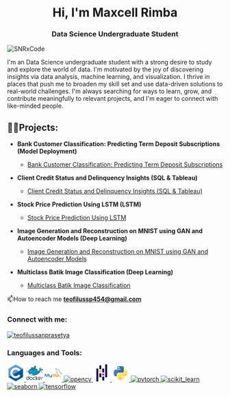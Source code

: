 <h1 align="center">Hi, I'm Maxcell Rimba</h1>

<h3 align="center">Data Science Undergraduate Student</h3>

 

<p align="left"> <img src=https://komarev.com/ghpvc/?username=SNRxCode&label=Profile%20views&color=0e75b6&style=flat alt="SNRxCode" /> </p>

<p> I'm an Data Science undergraduate student with a strong desire to study and explore the world of data. I'm motivated by the joy of discovering insights via data analysis, machine learning, and visualization. I thrive in places that push me to broaden my skill set and use data-driven solutions to real-world challenges. I'm always searching for ways to learn, grow, and contribute meaningfully to relevant projects, and I'm eager to connect with like-minded people.</p>

 

<h2>👨‍💻Projects:</h2>

 

- <b>Bank Customer Classification: Predicting Term Deposit Subscriptions (Model Deployment)</b>

  - [Bank Customer Classification: Predicting Term Deposit Subscriptions](https://github.com/teofilussanprasetya/bank_customer_classification)

- <b>Client Credit Status and Delinquency Insights (SQL & Tableau)</b>

  - [Client Credit Status and Delinquency Insights (SQL & Tableau)](https://github.com/teofilussanprasetya/Credit-Data_Analysis_SQL_Tableau)

- <b>Stock Price Prediction Using LSTM (LSTM)</b>

  - [Stock Price Prediction Using LSTM](https://github.com/teofilussanprasetya/Stock_Price_Prediction_LSTM)

- <b>Image Generation and Reconstruction on MNIST using GAN and Autoencoder Models (Deep Learning)</b>

  - [Image Generation and Reconstruction on MNIST using GAN and Autoencoder Models](https://github.com/teofilussanprasetya/Image_Generation_and_Reconstruction_on_MNIST_using_GAN_and_Autoencoder_Models)

- <b>Multiclass Batik Image Classification (Deep Learning)</b>

  - [Multiclass Batik Image Classification](https://github.com/teofilussanprasetya/multiclass_batik_image_classification)

 

 

📫How to reach me **teofilussp454@gmail.com**

 

<h3 align="left">Connect with me:</h3>

<p align="left">

<a href=https://linkedin.com/in/teofilussanprasetya target="blank"><img align="center" src=https://raw.githubusercontent.com/rahuldkjain/github-profile-readme-generator/master/src/images/icons/Social/linked-in-alt.svg alt="teofilussanprasetya" height="30" width="40" /></a>

</p>

 

<h3 align="left">Languages and Tools:</h3>

<p align="left"> <a href=https://www.cprogramming.com/ target="_blank" rel="noreferrer"> <img src=https://raw.githubusercontent.com/devicons/devicon/master/icons/c/c-original.svg alt="c" width="40" height="40"/> </a> <a href=https://www.docker.com/ target="_blank" rel="noreferrer"> <img src=https://raw.githubusercontent.com/devicons/devicon/master/icons/docker/docker-original-wordmark.svg alt="docker" width="40" height="40"/> </a> <a href=https://www.mysql.com/ target="_blank" rel="noreferrer"> <img src=https://raw.githubusercontent.com/devicons/devicon/master/icons/mysql/mysql-original-wordmark.svg alt="mysql" width="40" height="40"/> </a> <a href=https://opencv.org/ target="_blank" rel="noreferrer"> <img src=https://www.vectorlogo.zone/logos/opencv/opencv-icon.svg alt="opencv" width="40" height="40"/> </a> <a href=https://pandas.pydata.org/ target="_blank" rel="noreferrer"> <img src=https://raw.githubusercontent.com/devicons/devicon/2ae2a900d2f041da66e950e4d48052658d850630/icons/pandas/pandas-original.svg alt="pandas" width="40" height="40"/> </a> <a href=https://www.python.org target="_blank" rel="noreferrer"> <img src=https://raw.githubusercontent.com/devicons/devicon/master/icons/python/python-original.svg alt="python" width="40" height="40"/> </a> <a href=https://pytorch.org/ target="_blank" rel="noreferrer"> <img src=https://www.vectorlogo.zone/logos/pytorch/pytorch-icon.svg alt="pytorch" width="40" height="40"/> </a> <a href=https://scikit-learn.org/ target="_blank" rel="noreferrer"> <img src=https://upload.wikimedia.org/wikipedia/commons/0/05/Scikit_learn_logo_small.svg alt="scikit_learn" width="40" height="40"/> </a> <a href=https://seaborn.pydata.org/ target="_blank" rel="noreferrer"> <img src=https://seaborn.pydata.org/_images/logo-mark-lightbg.svg alt="seaborn" width="40" height="40"/> </a> <a href=https://www.tensorflow.org target="_blank" rel="noreferrer"> <img src=https://www.vectorlogo.zone/logos/tensorflow/tensorflow-icon.svg alt="tensorflow" width="40" height="40"/> </a> </p>
